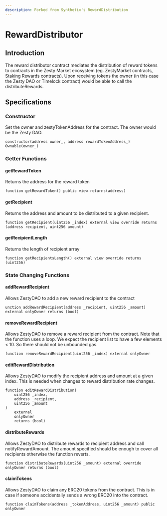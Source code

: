 ```yaml
---
description: Forked from Synthetix's RewardDistribution
---
```


# RewardDistributor

## Introduction

The reward distributor contract mediates the distribution of reward tokens to contracts in the Zesty Market ecosystem \(eg. ZestyMarket contracts, Staking Rewards contracts\). Upon receiving tokens the owner \(in this case the Zesty DAO or Timelock contract\) would be able to call the distributeRewards.

## Specifications

### Constructor

Set the owner and zestyTokenAddress for the contract. The owner would be the Zesty DAO.

```text
constructor(address owner_, address rewardTokenAddress_) Ownable(owner_)
```

### Getter Functions

#### getRewardToken

Returns the address for the reward token

```text
function getRewardToken() public view returns(address)
```

#### getRecipient

Returns the address and amount to be distributed to a given recipient.

```text
function getRecipient(uint256 _index) external view override returns (address recipient, uint256 amount)
```

#### getRecipientLength

Returns the length of recipient array

```text
function getRecipientsLength() external view override returns (uint256)
```

### State Changing Functions

#### addRewardRecipient

Allows ZestyDAO to add a new reward recipient to the contract

```text
unction addRewardRecipient(address _recipient, uint256 _amount) external onlyOwner returns (bool)
```

#### removeRewardRecipient

Allows ZestyDAO to remove a reward recipient from the contract. Note that the function uses a loop. We expect the recipient list to have a few elements &lt; 10. So there should not be unbounded gas.

```text
function removeRewardRecipient(uint256 _index) external onlyOwner
```

#### editRewardDistribution

Allows ZestyDAO to modify the recipient address and amount at a given index. This is needed when changes to reward distribution rate changes.

```text
function editRewardDistribution(
    uint256 _index,
    address _recipient,
    uint256 _amount
) 
    external 
    onlyOwner 
    returns (bool)
```

#### distributeRewards

Allows ZestyDAO to distribute rewards to recipient address and call notifyRewardAmount. The amount specified should be enough to cover all recipients otherwise the function reverts.

```text
function distributeRewards(uint256 _amount) external override onlyOwner returns (bool)
```

#### claimTokens

Allows ZestyDAO to claim any ERC20 tokens from the contract. This is in case if someone accidentally sends a wrong ERC20 into the contract.

```text
function claimTokens(address _tokenAddress, uint256 _amount) public onlyOwner
```


